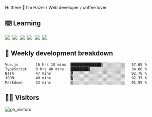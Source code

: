 
Hi there 👋 I’m Hazel / Web developer / coffee lover

## ⌨️ Learning

<samp>
 <a href="https://github.com/vuejs/core"><img src="https://api.iconify.design/logos:vue.svg" /></a>
  <a href="https://github.com/vuejs/core"><img src="https://api.iconify.design/logos:react.svg" /></a>
  <a href="https://github.com/solidjs/solid"><img src="https://api.iconify.design/logos:solidjs.svg" /></a>
  <a href="https://github.com/vitejs/vite"><img src="https://api.iconify.design/logos:vitejs.svg" /></a>
  <a href="https://github.com/microsoft/TypeScript"><img src="https://api.iconify.design/logos:typescript-icon.svg" /></a> 
  <a href="https://github.com/unocss/unocss"><img src="https://api.iconify.design/logos:unocss.svg" /></a>
  

</samp>


## 🦀 Weekly development breakdown

<!--START_SECTION:waka-->

```txt
Vue.js        16 hrs 18 mins  ██████████████▒░░░░░░░░░░   57.68 %
TypeScript    9 hrs 48 mins   ████████▓░░░░░░░░░░░░░░░░   34.68 %
Bash          47 mins         ▓░░░░░░░░░░░░░░░░░░░░░░░░   02.78 %
JSON          40 mins         ▓░░░░░░░░░░░░░░░░░░░░░░░░   02.37 %
Markdown      33 mins         ▒░░░░░░░░░░░░░░░░░░░░░░░░   01.99 %
```

<!--END_SECTION:waka-->
## 👬🏻 Visitors

![gh_visitors](https://profile-counter.glitch.me/Hazel-Lin/count.svg)

